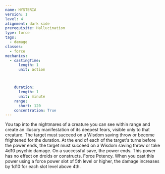 ```yaml
---
name: HYSTERIA
version: 1
level: 4
alignment: dark side
prerequisite: Hallucination
type: force
tags:
  - damage
classes:
  - force
mechanics:
  - castingTime:
      length: 1
      unit: action



    duration:
      length: 1
      unit: minute
    range:
      short: 120
    concentration: True
---
```

You tap into the nightmares of a creature you can
see within range and create an illusory manifestation
of its deepest fears, visible only to that creature. The
target must succeed on a Wisdom saving throw or
become frightened for the duration. At the end of each
of the target's turns before the power ends, the target
must succeed on a Wisdom saving throw or take 4d10
psychic damage. On a successful save, the power ends.
This power has no effect on droids or constructs.
Force Potency. When you cast this power using a
force power slot of 5th level or higher, the damage
increases by 1d10 for each slot level above 4th.

    